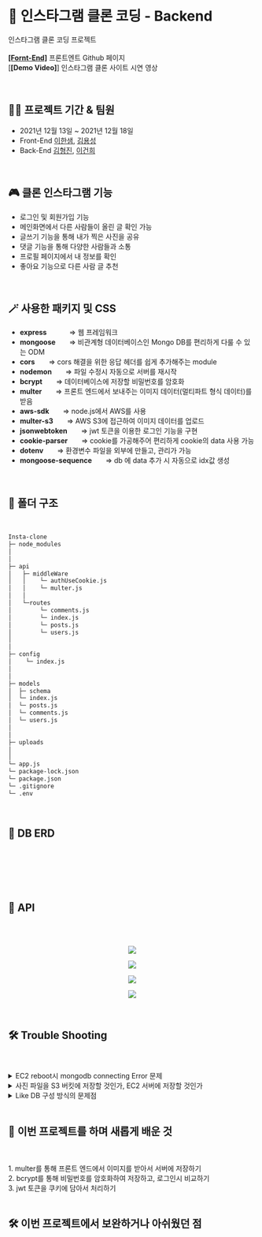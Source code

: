 # 🌠 인스타그램 클론 코딩 - Backend
인스타그램 클론 코딩 프로젝트  
<br/>
[**[Fornt-End]**](https://github.com/undriedspring/5_FE_Insta_CloneCoding) 프론트엔트 Github 페이지
<br/>
[**[Demo Video]**] 인스타그램 클론 사이트 시연 영상

<br/>

👨‍💻 프로젝트 기간 & 팀원
-------------  
- 2021년 12월 13일 ~ 2021년 12월 18일
- Front-End [이한샘](https://github.com/undriedspring), [김용성](https://github.com/YYZA)
- Back-End [김형진](https://github.com/KIMHYEONGJIN5925), [이건희](https://github.com/IsthisLee)  

<br/>

🎮 클론 인스타그램 기능  
-------------  

- 로그인 및 회원가입 기능
- 메인화면에서 다른 사람들이 올린 글 확인 가능
- 글쓰기 기능을 통해 내가 찍은 사진을 공유
- 댓글 기능을 통해 다양한 사람들과 소통
- 프로필 페이지에서 내 정보를 확인
- 좋아요 기능으로 다른 사람 글 추천

<br/>

🪄 사용한 패키지 및 CSS  
-----------------
- **express**  　　　=> 웹 프레임워크
- **mongoose**　　=> 비관계형 데이터베이스인 Mongo DB를 편리하게 다룰 수 있는 ODM
- **cors**　　=> cors 해결을 위한 응답 헤더를 쉽게 추가해주는 module
- **nodemon**　　=> 파일 수정시 자동으로 서버를 재시작
- **bcrypt**　　=> 데이터베이스에 저장할 비밀번호를 암호화
- **multer**　　=> 프론트 엔드에서 보내주는 이미지 데이터(멀티파트 형식 데이터)를 받음
- **aws-sdk**　　=> node.js에서 AWS를 사용
- **multer-s3**　　=> AWS S3에 접근하여 이미지 데이터를 업로드
- **jsonwebtoken**　　=> jwt 토큰을 이용한 로그인 기능을 구현
- **cookie-parser**　　=> cookie를 가공해주어 편리하게 cookie의 data 사용 가능
- **dotenv**　　=> 환경변수 파일을 외부에 만들고, 관리가 가능
- **mongoose-sequence**　　=> db 에 data 추가 시 자동으로 idx값 생성


<br/>

📨 폴더 구조  
-----------------  

<br/>

```bash
Insta-clone
├─ node_modules
│  
│  
├─ api   
│   ├─ middleWare
│   │    └─ authUseCookie.js
│   │    └─ multer.js
│   │ 
│   └─routes
│        └─ comments.js
│        └─ index.js
│        └─ posts.js
│        └─ users.js
│  
│
├─ config
│    └─ index.js
│
│  
├─ models
│  ├─ schema
│  └─ index.js
│  └─ posts.js
│  └─ comments.js
│  └─ users.js
│ 
│ 
├─ uploads
│ 
│  
└─ app.js
└─ package-lock.json
└─ package.json
└─ .gitignore
└─ .env
```

<br/>

💾 DB ERD
-----------------

<br/>
<br/>

<p align="center"><img src=></p>

<br/>

📱 API
-----------------

<br/>
<br/>

<p align="center"><img src="https://user-images.githubusercontent.com/57748284/146632098-aae5ccd4-b5bd-48bd-ab4c-6d9cf674c492.png"></p>
<p align="center"><img src="https://user-images.githubusercontent.com/57748284/146632124-1acb5461-4eb7-4078-84fe-ff89c9b585c1.png"></p>
<p align="center"><img src="https://user-images.githubusercontent.com/57748284/146632121-4b0d7c8a-8c41-4f14-baba-8ff69310e227.png"></p>
<p align="center"><img src="https://user-images.githubusercontent.com/57748284/146632157-923ca9bb-90b2-44a6-a127-4ac0761cf63b.png"></p>


<br/>

🛠 Trouble Shooting
-----------------  

<br/>
<br/>

<details markdown ="1">
<summary>EC2 reboot시 mongodb connecting Error 문제</summary>
EC2의 Timezone을 KST로 변경하고 서버를 reboot했더니 mongodb와의 connect 에러가 발생하였다.<br/>
https://ssue95.tistory.com/19<br/>
위 블로그와 같은 에러를 겪어서 따라해 보았으나, vim 파일 생성에서 자꾸 막혔다.<br/>
결국, mongodb를 삭제하고, 재설치하여 해결하였다.
</details>
<details markdown ="2">
<summary>사진 파일을 S3 버킷에 저장할 것인가, EC2 서버에 저장할 것인가</summary>
  현재는 EC2 서버에 저장하고 있다. 그러나, S3(Simple Storage Service) 버킷이 이름에 걸맞게 파일 저장에 최적화가 되어있다고 한다. 또한, 용량이 무한대라서 EC2나 EBS로 구축했을 때 처럼 Auto Scaling(자동 확장 - 용량 추가)이나 Load Balancing(부하 분산 - 성능 향상)에 신경쓰지 않아도 된다.(프리티어 버전은 5GB, GET요청 2만개, PUT 2천개 제한이다.) 이러한 이유로 앞으로는 사진처럼 정적인 파일을 저장할 때는 S3에 저장하는 것이 올바른 방법으로 보인다.
</details>
<details markdown ="3">
<summary>Like DB 구성 방식의 문제점</summary>
  현재는 Post, Comment DB에 위치한 Like 컬럼에 좋아요를 누른 user의 정보를 넣었다.
만약 좋아한 user 수가 많아지면 해당 document 내에 정보가 무수히 많이 쌓일 것이고, user별로 어떤 게시글에 좋아요를 눌렀는지 표시해줄 때, 상당히 많은 data를 순회하면서 user를 찾아내야 하므로 비효율적이다.

이를 해결하기 위한 방법.
1. User DB에 Like 컬럼을 생성하여 해당 user가 좋아요 누른 게시글 또는 댓글만 추가한다.
2. Like DB를 새로 생성하여 user가 어느 게시물과 댓글에 좋아요를 눌렀는지에 대한 정보를 추가한다.

사실상 위의 두 가지 방법 모두 비슷한 방식이다. 
하지만, 두 가지 모두 데이터가 많아지면 data를 일일이 찾아내야 한다.
따라서 이러한 관계가 있는 data를 쌓을 때는 관계형 DB를 쓰는 것이 좋을 것으로 보인다.
</details>

<br/>

🎁 이번 프로젝트를 하며 새롭게 배운 것
-----------------

<br/>
<br/>
1. multer를 통해 프론트 엔드에서 이미지를 받아서 서버에 저장하기<br/>
2. bcrypt를 통해 비밀번호를 암호화하여 저장하고, 로그인시 비교하기<br/>
3. jwt 토큰을 쿠키에 담아서 처리하기<br/>


<br/>

🛠 이번 프로젝트에서 보완하거나 아쉬웠던 점 
-----------------  

<br/>
<br/>

<br/>
